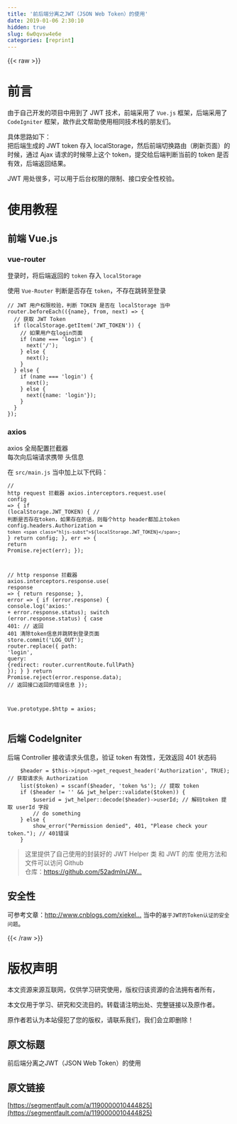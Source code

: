 ```yaml
---
title: '前后端分离之JWT（JSON Web Token）的使用' 
date: 2019-01-06 2:30:10
hidden: true
slug: 6w0qvsw4e6e
categories: [reprint]
---
```


{{< raw >}}

                    
<h1 id="articleHeader0">前言</h1>
<p>由于自己开发的项目中用到了 JWT 技术，前端采用了 <code>Vue.js</code> 框架，后端采用了 <code>CodeIgniter</code> 框架，故作此文帮助使用相同技术栈的朋友们。</p>
<p>具体思路如下：<br>把后端生成的 JWT token 存入 localStorage，然后前端切换路由（刷新页面）的时候，通过 Ajax 请求的时候带上这个 token，提交给后端判断当前的 token 是否有效，后端返回结果。</p>
<p>JWT 用处很多，可以用于后台权限的限制、接口安全性校验。</p>
<h1 id="articleHeader1">使用教程</h1>
<h2 id="articleHeader2">前端 Vue.js</h2>
<h3 id="articleHeader3">vue-router</h3>
<p>登录时，将后端返回的 <code>token</code> 存入 <code>localStorage</code></p>
<p>使用 <code>Vue-Router</code> 判断是否存在 <code>token</code>，不存在跳转至登录</p>
<div class="widget-codetool" style="display:none;">
      <div class="widget-codetool--inner">
      <span class="selectCode code-tool" data-toggle="tooltip" data-placement="top" title="" data-original-title="全选"></span>
      <span type="button" class="copyCode code-tool" data-toggle="tooltip" data-placement="top" data-clipboard-text="// JWT 用户权限校验，判断 TOKEN 是否在 localStorage 当中
router.beforeEach(({name}, from, next) => {
  // 获取 JWT Token
  if (localStorage.getItem('JWT_TOKEN')) {
    // 如果用户在login页面
    if (name === 'login') {
      next('/');
    } else {
      next();
    }
  } else {
    if (name === 'login') {
      next();
    } else {
      next({name: 'login'});
    }
  }
});" title="" data-original-title="复制"></span>
      <span type="button" class="saveToNote code-tool" data-toggle="tooltip" data-placement="top" title="" data-original-title="放进笔记"></span>
      </div>
      </div><pre class="javascript hljs"><code class="javascript"><span class="hljs-comment">// JWT 用户权限校验，判断 TOKEN 是否在 localStorage 当中</span>
router.beforeEach(<span class="hljs-function">(<span class="hljs-params">{name}, <span class="hljs-keyword">from</span>, next</span>) =&gt;</span> {
  <span class="hljs-comment">// 获取 JWT Token</span>
  <span class="hljs-keyword">if</span> (localStorage.getItem(<span class="hljs-string">'JWT_TOKEN'</span>)) {
    <span class="hljs-comment">// 如果用户在login页面</span>
    <span class="hljs-keyword">if</span> (name === <span class="hljs-string">'login'</span>) {
      next(<span class="hljs-string">'/'</span>);
    } <span class="hljs-keyword">else</span> {
      next();
    }
  } <span class="hljs-keyword">else</span> {
    <span class="hljs-keyword">if</span> (name === <span class="hljs-string">'login'</span>) {
      next();
    } <span class="hljs-keyword">else</span> {
      next({<span class="hljs-attr">name</span>: <span class="hljs-string">'login'</span>});
    }
  }
});</code></pre>
<h3 id="articleHeader4">axios</h3>
<p>axios 全局配置拦截器<br>每次向后端请求携带 头信息</p>
<p>在 <code>src/main.js</code> 当中加上以下代码：</p>
<div class="widget-codetool" style="display:none;">
      <div class="widget-codetool--inner">
      <span class="selectCode code-tool" data-toggle="tooltip" data-placement="top" title="" data-original-title="全选"></span>
      <span type="button" class="copyCode code-tool" data-toggle="tooltip" data-placement="top" data-clipboard-text="// http request 拦截器
axios.interceptors.request.use(
  config => {
    if (localStorage.JWT_TOKEN) {  // 判断是否存在token，如果存在的话，则每个http header都加上token
      config.headers.Authorization = `token ${localStorage.JWT_TOKEN}`;
    }
    return config;
  },
  err => {
    return Promise.reject(err);
  });

// http response 拦截器
axios.interceptors.response.use(
  response => {
    return response;
  },
  error => {
    if (error.response) {
      console.log('axios:' + error.response.status);
      switch (error.response.status) {
        case 401:
          // 返回 401 清除token信息并跳转到登录页面
          store.commit('LOG_OUT');
          router.replace({
            path: 'login',
            query: {redirect: router.currentRoute.fullPath}
          });
      }
    }
    return Promise.reject(error.response.data);   // 返回接口返回的错误信息
  });

Vue.prototype.$http = axios;" title="" data-original-title="复制"></span>
      <span type="button" class="saveToNote code-tool" data-toggle="tooltip" data-placement="top" title="" data-original-title="放进笔记"></span>
      </div>
      </div><pre class="javascript hljs"><code class="javascript"><span class="hljs-comment">// http request 拦截器</span>
axios.interceptors.request.use(
  <span class="hljs-function"><span class="hljs-params">config</span> =&gt;</span> {
    <span class="hljs-keyword">if</span> (localStorage.JWT_TOKEN) {  <span class="hljs-comment">// 判断是否存在token，如果存在的话，则每个http header都加上token</span>
      config.headers.Authorization = <span class="hljs-string">`token <span class="hljs-subst">${localStorage.JWT_TOKEN}</span>`</span>;
    }
    <span class="hljs-keyword">return</span> config;
  },
  err =&gt; {
    <span class="hljs-keyword">return</span> <span class="hljs-built_in">Promise</span>.reject(err);
  });

<span class="hljs-comment">// http response 拦截器</span>
axios.interceptors.response.use(
  <span class="hljs-function"><span class="hljs-params">response</span> =&gt;</span> {
    <span class="hljs-keyword">return</span> response;
  },
  error =&gt; {
    <span class="hljs-keyword">if</span> (error.response) {
      <span class="hljs-built_in">console</span>.log(<span class="hljs-string">'axios:'</span> + error.response.status);
      <span class="hljs-keyword">switch</span> (error.response.status) {
        <span class="hljs-keyword">case</span> <span class="hljs-number">401</span>:
          <span class="hljs-comment">// 返回 401 清除token信息并跳转到登录页面</span>
          store.commit(<span class="hljs-string">'LOG_OUT'</span>);
          router.replace({
            <span class="hljs-attr">path</span>: <span class="hljs-string">'login'</span>,
            <span class="hljs-attr">query</span>: {<span class="hljs-attr">redirect</span>: router.currentRoute.fullPath}
          });
      }
    }
    <span class="hljs-keyword">return</span> <span class="hljs-built_in">Promise</span>.reject(error.response.data);   <span class="hljs-comment">// 返回接口返回的错误信息</span>
  });

Vue.prototype.$http = axios;</code></pre>
<h2 id="articleHeader5">后端 CodeIgniter</h2>
<p>后端 Controller 接收请求头信息，验证 token 有效性，无效返回 401 状态码</p>
<div class="widget-codetool" style="display:none;">
      <div class="widget-codetool--inner">
      <span class="selectCode code-tool" data-toggle="tooltip" data-placement="top" title="" data-original-title="全选"></span>
      <span type="button" class="copyCode code-tool" data-toggle="tooltip" data-placement="top" data-clipboard-text="    $header = $this->input->get_request_header('Authorization', TRUE); // 获取请求头 Authorization
    list($token) = sscanf($header, 'token %s'); // 提取 token
    if ($header != '' &amp;&amp; jwt_helper::validate($token)) {
        $userid = jwt_helper::decode($header)->userId; // 解码token 提取 userId 字段
        // do something
    } else {
        show_error(&quot;Permission denied&quot;, 401, &quot;Please check your token.&quot;); // 401错误
    }" title="" data-original-title="复制"></span>
      <span type="button" class="saveToNote code-tool" data-toggle="tooltip" data-placement="top" title="" data-original-title="放进笔记"></span>
      </div>
      </div><pre class="php hljs"><code class="php">    $header = <span class="hljs-keyword">$this</span>-&gt;input-&gt;get_request_header(<span class="hljs-string">'Authorization'</span>, <span class="hljs-keyword">TRUE</span>); <span class="hljs-comment">// 获取请求头 Authorization</span>
    <span class="hljs-keyword">list</span>($token) = sscanf($header, <span class="hljs-string">'token %s'</span>); <span class="hljs-comment">// 提取 token</span>
    <span class="hljs-keyword">if</span> ($header != <span class="hljs-string">''</span> &amp;&amp; jwt_helper::validate($token)) {
        $userid = jwt_helper::decode($header)-&gt;userId; <span class="hljs-comment">// 解码token 提取 userId 字段</span>
        <span class="hljs-comment">// do something</span>
    } <span class="hljs-keyword">else</span> {
        show_error(<span class="hljs-string">"Permission denied"</span>, <span class="hljs-number">401</span>, <span class="hljs-string">"Please check your token."</span>); <span class="hljs-comment">// 401错误</span>
    }</code></pre>
<blockquote>这里提供了自己使用的封装好的 JWT Helper 类 和 JWT 的库 使用方法和文件可以访问 Github<br>仓库：<a href="https://github.com/52admln/JWT-CodeIgniter" rel="nofollow noreferrer" target="_blank">https://github.com/52admln/JW...</a>
</blockquote>
<h2 id="articleHeader6">安全性</h2>
<p>可参考文章：<a href="http://www.cnblogs.com/xiekeli/p/5607107.html" rel="nofollow noreferrer" target="_blank">http://www.cnblogs.com/xiekel...</a> 当中的<code>基于JWT的Token认证的安全问题</code>。</p>

                
{{< /raw >}}

# 版权声明
本文资源来源互联网，仅供学习研究使用，版权归该资源的合法拥有者所有，

本文仅用于学习、研究和交流目的。转载请注明出处、完整链接以及原作者。

原作者若认为本站侵犯了您的版权，请联系我们，我们会立即删除！

## 原文标题
前后端分离之JWT（JSON Web Token）的使用

## 原文链接
[https://segmentfault.com/a/1190000010444825](https://segmentfault.com/a/1190000010444825)

